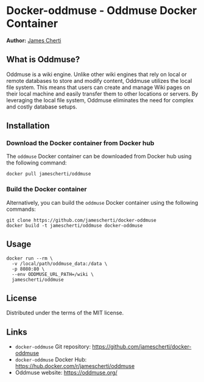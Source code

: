 # Docker-oddmuse - Oddmuse Docker Container

**Author:** [James Cherti](https://www.jamescherti.com)

## What is Oddmuse?

Oddmuse is a wiki engine. Unlike other wiki engines that rely on local or remote databases to store and modify content, Oddmuse utilizes the local file system. This means that users can create and manage Wiki pages on their local machine and easily transfer them to other locations or servers. By leveraging the local file system, Oddmuse eliminates the need for complex and costly database setups.

## Installation

### Download the Docker container from Docker hub

The `oddmuse` Docker container can be downloaded from Docker hub using the following command:
``` shell
docker pull jamescherti/oddmuse
```

### Build the Docker container

Alternatively, you can build the `oddmuse` Docker container using the following commands:

``` shell
git clone https://github.com/jamescherti/docker-oddmuse
docker build -t jamescherti/oddmuse docker-oddmuse
```

## Usage

``` shell
docker run --rm \
  -v /local/path/oddmuse_data:/data \
  -p 8080:80 \
  --env ODDMUSE_URL_PATH=/wiki \
  jamescherti/oddmuse
```

## License

Distributed under the terms of the MIT license.

## Links
- `docker-oddmuse` Git repository: https://github.com/jamescherti/docker-oddmuse
- `docker-oddmuse` Docker Hub: https://hub.docker.com/r/jamescherti/oddmuse
- Oddmuse website: https://oddmuse.org/
